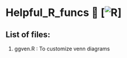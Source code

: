# Helpful_R_funcs 🔬 [![R](https://www.google.com/url?sa=i&url=https%3A%2F%2Fcommons.wikimedia.org%2Fwiki%2FFile%3AR_logo.svg&psig=AOvVaw0ce1rlgZz0ePxKwzgU9h7A&ust=1685745275936000&source=images&cd=vfe&ved=0CA0QjRxqFwoTCKibw9SQo_8CFQAAAAAdAAAAABAE)]


## List of files:
1. ggven.R : To customize venn diagrams